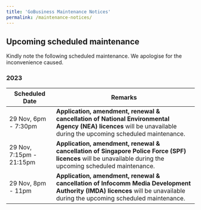 ```yaml
---
title: 'GoBusiness Maintenance Notices'
permalink: /maintenance-notices/
---
```


## Upcoming scheduled maintenance

Kindly note the following scheduled maintenance. We apologise for the inconvenience caused.

### 2023 

| **Scheduled Date** | **Remarks** |  
|  -----------   | ---------------- | 
| 29 Nov, 6pm - 7:30pm | **Application, amendment, renewal & cancellation of National Environmental Agency (NEA) licences** will be unavailable during the upcoming scheduled maintenance. |
| 29 Nov, 7:15pm - 21:15pm | **Application, amendment, renewal & cancellation of Singapore Police Force (SPF) licences** will be unavailable during the upcoming scheduled maintenance. |
| 29 Nov, 8pm - 11pm | **Application, amendment, renewal & cancellation of Infocomm Media Development Authority (IMDA) licences** will be unavailable during the upcoming scheduled maintenance. |


<script src="/jquery/jquery.min.js"></script>
<script src="/jquery/resize-tables.js"></script>
